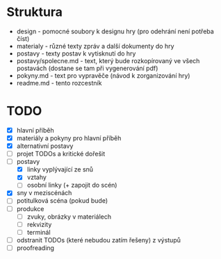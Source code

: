 # Struktura

- design - pomocné soubory k designu hry (pro odehrání není potřeba číst)
- materialy - různé texty zpráv a další dokumenty do hry
- postavy - texty postav k vytisknutí do hry
- postavy/spolecne.md - text, který bude rozkopírovaný ve všech postavách (dostane se tam při vygenerování pdf)
- pokyny.md - text pro vypravěče (návod k zorganizování hry)
- readme.md - tento rozcestník

# TODO

- [x] hlavní příběh
- [x] materiály a pokyny pro hlavní příběh
- [x] alternativní postavy
- [ ] projet TODOs a kritické dořešit
- [ ] postavy
    - [x] linky vyplývající ze snů
    - [x] vztahy
    - [ ] osobní linky (+ zapojit do scén)
- [x] sny v meziscénách
- [ ] potitulková scéna (pokud bude)
- [ ] produkce
    - [ ] zvuky, obrázky v materiálech
    - [ ] rekvizity
    - [ ] terminál
- [ ] odstranit TODOs (které nebudou zatím řešeny) z výstupů
- [ ] proofreading
